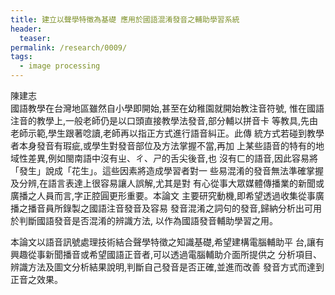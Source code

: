 ```yaml
---
title: 建立以聲學特徵為基礎 應用於國語混淆發音之輔助學習系統
header:
  teaser:
permalink: /research/0009/
tags:
  - image processing
---
```

陳建志
<br>
國語教學在台灣地區雖然自小學即開始,甚至在幼稚園就開始教注音符號, 惟在國語注音的教學上,一般老師仍是以口頭直接教學法發音,部分輔以拼音卡 等教具,先由老師示範,學生跟著唸讀,老師再以指正方式進行語音糾正。此傳 統方式若碰到教學者本身發音有瑕疵,或學生對發音部位及方法掌握不當,再加 上某些語音的特有的地域性差異,例如閩南語中沒有ㄓ、ㄔ、ㄕ的舌尖後音,也 沒有ㄈ的語音,因此容易將「發生」說成「花生」。這些因素將造成學習者對一 些易混淆的發音無法準確掌握及分辨,在語言表達上很容易讓人誤解,尤其是對 有心從事大眾媒體傳播業的新聞或廣播之人員而言,字正腔圓更形重要。本論文 主要研究動機,即希望透過收集從事廣播之播音員所錄製之國語注音發音及容易 發音混淆之詞句的發音,歸納分析出可用於判斷國語發音是否混淆的辨識方法, 以作為國語發音輔助學習之用。

本論文以語音訊號處理技術結合聲學特徵之知識基礎,希望建構電腦輔助平 台,讓有興趣從事新聞播音或希望國語正音者,可以透過電腦輔助介面所提供之 分析項目、辨識方法及圖文分析結果說明,判斷自己發音是否正確,並進而改善 發音方式而達到正音之效果。 